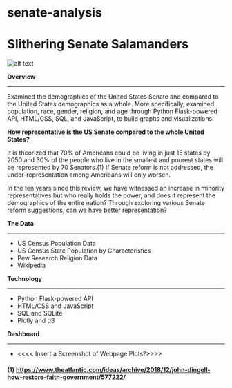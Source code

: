 # senate-analysis

# Slithering Senate Salamanders

![alt text](https://github.com/isabelle-sanford/senate-analysis/blob/main/static/img/US_Capitol_west_side.jpeg?raw=true)

**Overview**

---

Examined the demographics of the United States Senate and compared to the United States demographics as a whole. More specifically, examined population, race, gender, religion, and age through Python Flask-powered API, HTML/CSS, SQL, and JavaScript, to build graphs and visualizations.

**How representative is the US Senate compared to the whole United States?**

It is theorized that 70% of Americans could be living in just 15 states by 2050 and 30% of the people who live in the smallest and poorest states will be represented by 70 Senators.(1) If Senate reform is not addressed, the under-representation among Americans will only worsen.

In the ten years since this review, we have witnessed an increase in minority representatives but who really holds the power, and does it represent the demographics of the entire nation? Through exploring various Senate reform suggestions, can we have better representation?

**The Data**

---

- US Census Population Data
- US Census State Population by Characteristics
- Pew Research Religion Data
- Wikipedia

**Technology**

---

- Python Flask-powered API
- HTML/CSS and JavaScript
- SQL and SQLite
- Plotly and d3

**Dashboard**

---

- <<<< Insert a Screenshot of Webpage Plots?>>>>

#### (1) https://www.theatlantic.com/ideas/archive/2018/12/john-dingell-how-restore-faith-government/577222/
